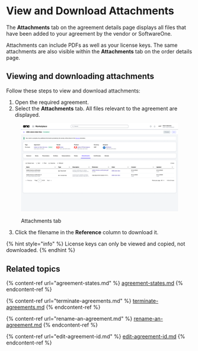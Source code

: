# View and Download Attachments

The **Attachments** tab on the agreement details page displays all files that have been added to your agreement by the vendor or SoftwareOne.&#x20;

Attachments can include PDFs as well as your license keys. The same attachments are also visible within the **Attachments** tab on the order details page.

## Viewing and downloading attachments

Follow these steps to view and download attachments:&#x20;

1. Open the required agreement.&#x20;
2. Select the **Attachments** tab. All files relevant to the agreement are displayed.&#x20;

<figure><img src="../../../.gitbook/assets/image (954).png" alt=""><figcaption><p>Attachments tab</p></figcaption></figure>

3. Click the filename in the **Reference** column to download it.&#x20;

{% hint style="info" %}
License keys can only be viewed and copied, not downloaded.
{% endhint %}

## Related topics

{% content-ref url="agreement-states.md" %}
[agreement-states.md](agreement-states.md)
{% endcontent-ref %}

{% content-ref url="terminate-agreements.md" %}
[terminate-agreements.md](terminate-agreements.md)
{% endcontent-ref %}

{% content-ref url="rename-an-agreement.md" %}
[rename-an-agreement.md](rename-an-agreement.md)
{% endcontent-ref %}

{% content-ref url="edit-agreement-id.md" %}
[edit-agreement-id.md](edit-agreement-id.md)
{% endcontent-ref %}
